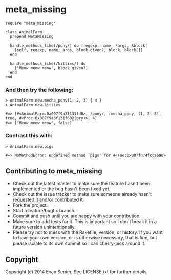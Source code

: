 # meta_missing

    require "meta_missing"

    class AnimalFarm
      prepend MetaMissing
      
      handle_methods_like(/pony/) do |regexp, name, *args, &block|
        [self, regexp, name, args, block_given?, block, block[]]
      end
      
      handle_methods_like(/kitties/) do
        ["Meow meow meow", block_given?]
      end
    end
    
### And then try the following:

    > AnimalFarm.new.mecha_pony(1, 2, 3) { 4 }
    > AnimalFarm.new.kitties
    
    #=> [#<AnimalFarm:0x007f9a3f131fd8>, /pony/, :mecha_pony, [1, 2, 3], true, #<Proc:0x007f9a3f131f60@(pry)>, 4]
    #=> ["Meow meow meow", false]
    
### Contrast this with:
    
    > AnimalFarm.new.pigs
    
    #=> NoMethodError: undefined method `pigs' for #<Foo:0x007fd74fccab90>

## Contributing to meta_missing
 
* Check out the latest master to make sure the feature hasn't been implemented or the bug hasn't been fixed yet.
* Check out the issue tracker to make sure someone already hasn't requested it and/or contributed it.
* Fork the project.
* Start a feature/bugfix branch.
* Commit and push until you are happy with your contribution.
* Make sure to add tests for it. This is important so I don't break it in a future version unintentionally.
* Please try not to mess with the Rakefile, version, or history. If you want to have your own version, or is otherwise necessary, that is fine, but please isolate to its own commit so I can cherry-pick around it.

## Copyright

Copyright (c) 2014 Evan Senter. See LICENSE.txt for
further details.

